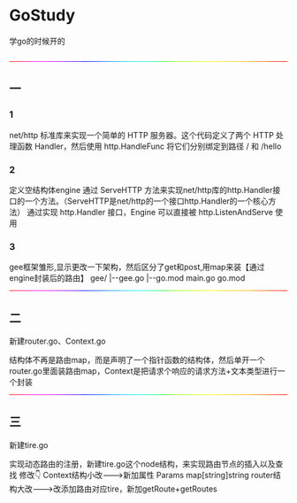 # GoStudy
学go的时候开的

<img src="https://github.com/DDL08/images/blob/main/hr.gif?raw=true" width="600px" />

## 一
### 1
net/http 标准库来实现一个简单的 HTTP 服务器。这个代码定义了两个 HTTP 处理函数 Handler，然后使用 http.HandleFunc 将它们分别绑定到路径 / 和 /hello 
### 2 
定义空结构体engine 通过 ServeHTTP 方法来实现net/http库的http.Handler接口的一个方法。（ServeHTTP是net/http的一个接口http.Handler的一个核心方法）
通过实现 http.Handler 接口，Engine 可以直接被 http.ListenAndServe 使用
### 3
gee框架雏形,显示更改一下架构，然后区分了get和post,用map来装【通过engine封装后的路由】
gee/
  |--gee.go
  |--go.mod
main.go
go.mod
<img src="https://github.com/DDL08/images/blob/main/hr.gif?raw=true" width="600px" />

## 二
新建router.go、Context.go

结构体不再是路由map，而是声明了一个指针函数的结构体，然后单开一个router.go里面装路由map，Context是把请求个响应的请求方法+文本类型进行一个封装
<img src="https://github.com/DDL08/images/blob/main/hr.gif?raw=true" width="600px" />
## 三
新建tire.go

实现动态路由的注册，新建tire.go这个node结构，来实现路由节点的插入以及查找
修改👇
Context结构小改--->新加属性	Params     map[string]string
router结构大改--->改添加路由对应tire，新加getRoute+getRoutes
